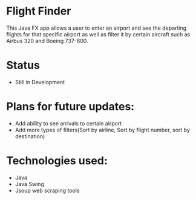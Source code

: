 # Flight Finder
This Java FX app allows a user to enter an airport and see the departing flights for that specific airport as well as filter it by certain aircraft such as Airbus 320 and Boeing 737-800. 
# Status
* Still in Development

# Plans for future updates:  
* Add ability to see arrivals to certain airport
* Add more types of filters(Sort by airline, Sort by flight number, sort by destination)
 

  
# Technologies used:
* Java
* Java Swing 
* Jsoup web scraping tools
